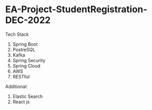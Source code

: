 # EA-Project-StudentRegistration-DEC-2022



Tech Stack

1. Spring Boot
2. PostreSQL
3. Kafka
4. Spring Security
5. Spring Cloud
6. AWS
7. RESTful 




Additional:
1. Elastic Search
2. React js
